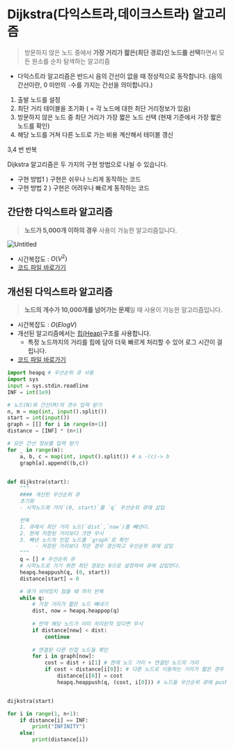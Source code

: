 # Dijkstra(다익스트라,데이크스트라) 알고리즘

> 방문하지 않은 노드 중에서 **가장 거리가 짧은(최단 경로)인 노드를 선택**하면서 모든 원소를 순차 탐색하는 알고리즘

- 다익스트라 알고리즘은 반드시 음의 간선이 없을 때 정상적으로 동작합니다. (음의 간선이란, 0 미만의 `-`수를 가지는 간선을 의미합니다.)

1. 출발 노드를 설정
2. 최단 거리 테이블을 초기화 ( = 각 노드에 대한 최단 거리정보가 있음)
3. 방문하지 않은 노드 중 최단 거리가 가장 짧은 노드 선택 (현재 기준에서 가장 짧은 노드를 확인)
4. 해당 노드를 거쳐 다른 노드로 가는 비용 계산해서 테이블 갱신

3,4 번 반복

Dijkstra 알고리즘은 두 가지의 구현 방법으로 나뉠 수 있습니다.
- 구현 방법1 ) 구현은 쉬우나 느리게 동작하는 코드
- 구현 방법 2 ) 구현은 어려우나 빠르게 동작하는 코드


## 간단한 다익스트라 알고리즘
> **노드가 5,000개 이하의 경우** 사용이 가능한 알고리즘입니다.


![Untitled](https://github.com/dongwoodev/Programming-Team-Notes/assets/55238671/f0c1cef7-180e-4e93-8ed8-22efede7fa5f)

- 시간복잡도 : $O(V^2)$
- [코드 파일 바로가기](https://github.com/dongwoodev/Programming-Team-Notes/blob/Python/shortest_root/dijkstra_1.py)

## 개선된 다익스트라 알고리즘
> **노드의 개수가 10,000개를 넘어가는 문제**일 때 사용이 가능한 알고리즘입니다.

- 시간복잡도 : $O(ElogV)$
- 개선된 알고리즘에서는 [힙(Heap)]()구조를 사용합니다.
  - 특정 노드까지의 거리를 힙에 담아 더욱 빠르게 처리할 수 있어 로그 시간이 걸립니다.
- [코드 파일 바로가기](https://github.com/dongwoodev/Programming-Team-Notes/blob/Python/shortest_root/dijkstra_2.py)

```py
import heapq # 우선순위 큐 사용
import sys
input = sys.stdin.readline
INF = int(1e9)

# 노드(N)와 간선(M)의 갯수 입력 받기
n, m = map(int, input().split()) 
start = int(input())
graph = [[] for i in range(n+1)]
distance = [INF] * (n+1)

# 모든 간선 정보를 입력 받기
for _ in range(m):
    a, b, c = map(int, input().split()) # a -(c)-> b
    graph[a].append((b,c))


def dijkstra(start):
    """
    #### 개선된 우선순위 큐
    초기화
    - 시작노드와 거리`(0, start)`를 `q` 우선순위 큐에 삽입 

    반복
    1. 큐에서 최단 거리 노드(`dist`,`now`)를 빼낸다.
    2. 현재 저장된 거리보다 크면 무시
    3. 빼낸 노드의 인접 노드를 `graph`로 확인
         - 저장된 거리보다 작은 경우 갱신하고 우선순위 큐에 삽입
    """
    q = [] # 우선순위 큐
    # 시작노드로 가기 위한 최단 경로는 0으로 설정하여 큐에 삽입한다.
    heapq.heappush(q, (0, start))
    distance[start] = 0

    # 큐가 비어있지 않을 때 까지 반복
    while q:
        # 가장 거리가 짧은 노드 빼내기
        dist, now = heapq.heappop(q)
        
        # 만약 해당 노드가 이미 처리된적 있다면 무시
        if distance[now] < dist:
            continue
        
        # 연결된 다른 인접 노드들 확인
        for i in graph[now]:
            cost = dist + i[1] # 현재 노드 거리 + 연결된 노드의 거리
            if cost < distance[i[0]]: # 다른 노드로 이동하는 거리가 짧은 경우
                distance[i[0]] = cost
                heapq.heappush(q, (cost, i[0])) # 노드들 우선순위 큐에 push


dijkstra(start)

for i in range(1, n+1):
    if distance[i] == INF:
        print("INFINITY")
    else:
        print(distance[i])
```